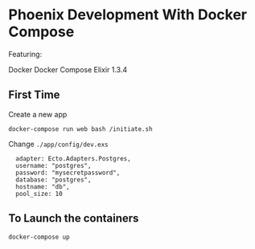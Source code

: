 # Phoenix Development With Docker Compose

Featuring:

Docker
Docker Compose
Elixir 1.3.4

## First Time
Create a new app

`docker-compose run web bash /initiate.sh`

Change
`./app/config/dev.exs`
```
  adapter: Ecto.Adapters.Postgres,
  username: "postgres",
  password: "mysecretpassword",
  database: "postgres",
  hostname: "db",
  pool_size: 10
```

## To Launch the containers
`docker-compose up`
